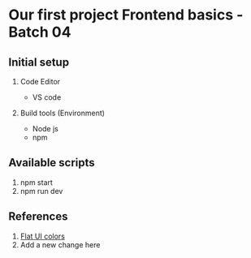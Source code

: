 # Our first project Frontend basics - Batch 04
## Initial setup
1. Code Editor
    - VS code

2. Build tools (Environment)
    - Node js
    - npm

## Available scripts
1. npm start
2. npm run dev


## References
1. [Flat UI colors](https://flatuicolors.com/)
2. Add a new change here
